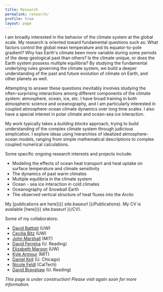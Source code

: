 ```yaml
---
title: Research
permalink: research/
profile: true
layout: page
---
```


I am broadly interested in the behavior of the climate system at the global scale. My research is oriented toward fundamental questions such as: What factors control the global mean temperature and its equator-to-pole gradient? Why has Earth's climate been more variable during some periods of the deep geological past than others? Is the climate unique, or does the Earth system possess multiple equilibria? By studying the fundamental underlying rules governing the climate system, we build a deeper understanding of the past and future evolution of climate on Earth, and other planets as well.

Attempting to answer these questions inevitably involves studying the often-surprising interactions among different components of the climate system: atmosphere, ocean, ice, etc. I have broad training in both atmospheric science and oceanography, and I am particularly interested in coupled atmosphere-ocean climate dynamics over long time scales. I also have a special interest in polar climate and ocean-sea ice interaction.

My work typically takes a *building blocks* approach, trying to build understanding of the complex climate system through judicious simplication. I explore ideas using hierarchies of idealized atmosphere-ocean models, ranging from simple mathematical descriptions to complex coupled numerical calculations. 

Some specific ongoing research interests and projects include:

- Modeling the effects of ocean heat transport and heat uptake on surface temperature and climate sensitivity
- The dynamics of past warm climates
- Multiple equilibria in the climate system
- Ocean - sea ice interaction in cold climates
- Oceanography of Snowball Earth
- The observed vertical structure of heat fluxes into the Arctic

My [publications are here]({{ site.baseurl }}/Publications). My CV is available [here]({{ site.baseurl }}/CV).

Some of my collaborators:

- [David Battisti](http://www.atmos.washington.edu/~david/) (UW)
- [Cecilia Bitz](http://www.atmos.washington.edu/~bitz/) (UW)
- [John Marshall](http://eaps-www.mit.edu/paoc/people/john-marshall) (MIT)
- [David Ferreira](http://eaps-www.mit.edu/paoc/people/david-ferreira) (U. Reading)
- [Elizabeth Maroon](http://www.atmos.washington.edu/~emaroon/) (UW)
- [Kyle Armour](http://eaps-www.mit.edu/paoc/people/kyle-armour) (MIT)
- [Daniel Koll](http://geosci.uchicago.edu/~dkoll/Daniel_Koll.html) (U. Chicago)
- [Nicole Feldl](http://nicolefeldl.com) (CalTech)
- [David Brayshaw](http://www.met.reading.ac.uk/users/users/710) (U. Reading)

*This page is under construction! Please visit again soon for more information.*